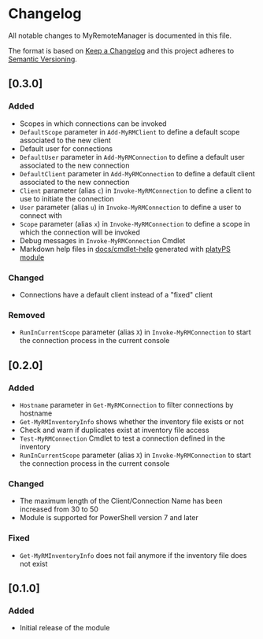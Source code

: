 # Changelog

All notable changes to MyRemoteManager is documented in this file.

The format is based on [Keep a Changelog](https://keepachangelog.com/en/1.0.0/)
and this project adheres to [Semantic Versioning](https://semver.org/spec/v2.0.0.html).

## [0.3.0]

### Added

- Scopes in which connections can be invoked
- `DefaultScope` parameter in `Add-MyRMClient` to define a default scope associated to the new client
- Default user for connections
- `DefaultUser` parameter in `Add-MyRMConnection` to define a default user associated to the new connection
- `DefaultClient` parameter in `Add-MyRMConnection` to define a default client associated to the new connection
- `Client` parameter (alias `c`) in `Invoke-MyRMConnection` to define a client to use to initiate the connection
- `User` parameter (alias `u`) in `Invoke-MyRMConnection` to define a user to connect with
- `Scope` parameter (alias `x`) in `Invoke-MyRMConnection` to define a scope in which the connection will be invoked
- Debug messages in `Invoke-MyRMConnection` Cmdlet
- Markdown help files in [docs/cmdlet-help](docs/cmdlet-help) generated with [platyPS module](https://github.com/PowerShell/platyPS)

### Changed

- Connections have a default client instead of a "fixed" client

### Removed

- `RunInCurrentScope` parameter (alias `X`) in `Invoke-MyRMConnection` to start the connection process in the current console

## [0.2.0]

### Added

- `Hostname` parameter in `Get-MyRMConnection` to filter connections by hostname
- `Get-MyRMInventoryInfo` shows whether the inventory file exists or not
- Check and warn if duplicates exist at inventory file access
- `Test-MyRMConnection` Cmdlet to test a connection defined in the inventory
- `RunInCurrentScope` parameter (alias `X`) in `Invoke-MyRMConnection` to start the connection process in the current console

### Changed

- The maximum length of the Client/Connection Name has been increased from 30 to 50
- Module is supported for PowerShell version 7 and later

### Fixed

- `Get-MyRMInventoryInfo` does not fail anymore if the inventory file does not exist

## [0.1.0]

### Added

- Initial release of the module
